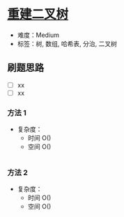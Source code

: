 # [重建二叉树](https://leetcode-cn.com/problems/zhong-jian-er-cha-shu-lcof/)

- 难度：Medium
- 标签：树, 数组, 哈希表, 分治, 二叉树

## 刷题思路

- [ ] xx
- [ ] xx

### 方法 1

- 复杂度：
    - 时间 O()
    - 空间 O()

``` js

```

### 方法 2

- 复杂度：
    - 时间 O()
    - 空间 O()

``` js

```
